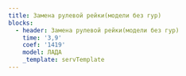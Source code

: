 ```yaml
---
title: Замена рулевой рейки(модели без гур)
blocks:
  - header: Замена рулевой рейки(модели без гур)
    time: '3,9'
    coef: '1419'
    model: ЛАДА
    _template: servTemplate
---
```

        